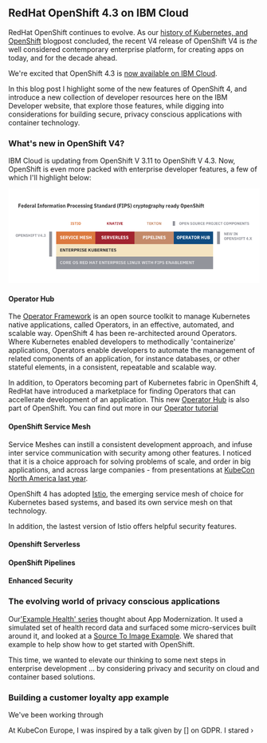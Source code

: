 ## RedHat OpenShift 4.3 on IBM Cloud

RedHat OpenShift continues to evolve. As our [history of Kubernetes, and OpenShift](https://developer.ibm.com/blogs/a-brief-history-of-red-hat-openshift/) blogpost concluded, the recent V4 release of OpenShift V4 is _the_ well considered contemporary enterprise platform, for creating apps on today, and for the decade ahead.

We're excited that OpenShift 4.3 is [now available on IBM Cloud]().

In this blog post I highlight some of the new features of OpenShift 4, and introduce a new collection of developer resources here on the IBM Developer website, that explore those features, while digging into considerations for building secure, privacy conscious applications with container technology.

### What's new in OpenShift V4?

IBM Cloud is updating from OpenShift V 3.11 to OpenShift V 4.3. Now, OpenShift is even more packed with enterprise developer features, a few of which I'll highlight below:


![Open Shift 4 Layers](./openshift4.png)


#### Operator Hub

The [Operator Framework](https://github.com/operator-framework) is an open source toolkit to manage Kubernetes native applications, called Operators, in an effective, automated, and scalable way. OpenShift 4 has been re-architected around Operators. Where Kubernetes enabled developers to methodically 'containerize' applications, Operators enable developers to automate the management of related components of an application, for instance databases, or other stateful elements, in a consistent, repeatable and scalable way.

In addition, to Operators becoming part of Kubernetes fabric in OpenShift 4, RedHat have introduced a marketplace for finding Operators that can accellerate development of an application. This new [Operator Hub](https://operatorhub.io/) is also part of OpenShift. You can find out more in our [Operator tutorial]()

#### OpenShift Service Mesh

Service Meshes can instill a consistent development approach, and infuse inter service communication with security among other features. I noticed that it is a choice approach for solving problems of scale, and order in big applications, and across large companies - from presentations at [KubeCon North America last year](https://www.youtube.com/watch?v=Z6aN3Smt-9M). 

OpenShift 4 has adopted [Istio](https://istio.io/), the emerging service mesh of choice for Kubernetes based systems, and based its own service mesh on that technology.

In addition, the lastest version of Istio offers helpful security features.

#### Openshift Serverless

#### OpenShift Pipelines

#### Enhanced Security






### The evolving world of privacy conscious applications



Our['Example Health' series](https://developer.ibm.com/series/systems-example-health-series/) thought about App Modernization. It used a simulated set of health record data and surfaced some micro-services built around it, and looked at a [Source To Image Example](). We shared that example to help show how to get started with OpenShift.

 This time, we wanted to elevate our thinking to some next steps in enterprise development ... by considering privacy and security on cloud and container based solutions.

### Building a customer loyalty app example

We've been working through 

At KubeCon Europe, I was inspired by a talk given by [] on GDPR. I stared
›
